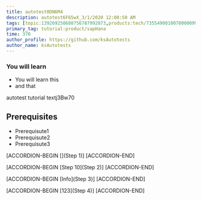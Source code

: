 ```yaml
---
title: autotest0DN6M4
description: autotest6F65wX_3/1/2020 12:00:50 AM
tags: [topic:139269250608756787992873,products:tech/73554900100700000996,tutorial:experience/advanced]
primary_tag: tutorial:product/sapHana
time: 370
author_profile: https://github.com/ksAutotests
author_name: ksAutotests
---
```

### You will learn
- You will learn this
- and that

autotest tutorial textj3Bw70

## Prerequisites
- Prerequisute1
- Prerequisute2
- Prerequisute3

[ACCORDION-BEGIN [](Step 1)]
[ACCORDION-END]

[ACCORDION-BEGIN [Step 10](Step 2)]
[ACCORDION-END]

[ACCORDION-BEGIN [Info](Step 3)]
[ACCORDION-END]

[ACCORDION-BEGIN [123](Step 4)]
[ACCORDION-END]

